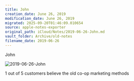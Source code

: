 ```yaml
---
title: John
creation_date: June 26, 2019
modification_date: June 26, 2019
migrated: 2025-09-20T01:46:09.010654
source: apple-notes-exporter
original_path: iCloud/Notes/2019-06-26-John.md
vault_folder: Archive/old-notes
filename_date: 2019-06-26
---
```



John 

![2019-06-26-John](images/2019-06-26-John.jpeg)

1 out of 5 customers believe the old co-op marketing methods

